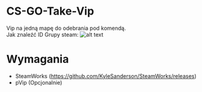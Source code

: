 # CS-GO-Take-Vip
Vip na jedną mapę do odebrania pod komendą.<br />
Jak znaleźć ID Grupy steam:
![alt text](https://steamuserimages-a.akamaihd.net/ugc/695028258268531386/48BE04A0B68979BDB84B2C93FFE569E19AD1BD2B/)

# Wymagania
  - SteamWorks (https://github.com/KyleSanderson/SteamWorks/releases)
  - pVip (Opcjonalnie)
